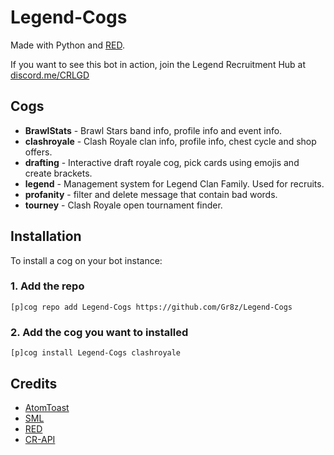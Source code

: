 # Legend-Cogs

Made with Python and [RED](https://github.com/Cog-Creators/Red-DiscordBot).

If you want to see this bot in action, join the Legend Recruitment Hub at [discord.me/CRLGD](http://discord.me/CRLGD)

## Cogs

 * **BrawlStats** - Brawl Stars band info, profile info and event info.
 * **clashroyale** - Clash Royale clan info, profile info, chest cycle and shop offers.
 * **drafting** - Interactive draft royale cog, pick cards using emojis and create brackets.
 * **legend** - Management system for Legend Clan Family. Used for recruits.
 * **profanity** - filter and delete message that contain bad words.
 * **tourney** - Clash Royale open tournament finder.

## Installation

To install a cog on your bot instance:

### 1. Add the repo

`[p]cog repo add Legend-Cogs https://github.com/Gr8z/Legend-Cogs`

### 2. Add the cog you want to installed

`[p]cog install Legend-Cogs clashroyale`


## Credits

* [AtomToast](https://github.com/AtomToast)
* [SML](https://github.com/smlbiobot)
* [RED](https://github.com/Cog-Creators/Red-DiscordBot)
* [CR-API](https://github.com/cr-api/cr-api)